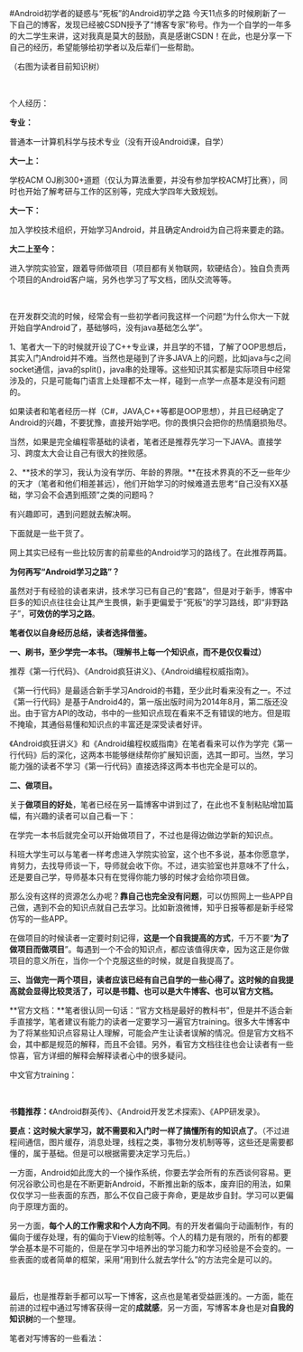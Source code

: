 #Android初学者的疑惑与“死板”的Android初学之路
今天11点多的时候刷新了一下自己的博客，发现已经被CSDN授予了“博客专家”称号。作为一个自学的一年多的大二学生来讲，这对我真是莫大的鼓励，真是感谢CSDN！在此，也是分享一下自己的经历，希望能够给初学者以及后辈们一些帮助。

（右图为读者目前知识树）

 <img src="https://raw.githubusercontent.com/Double2hao/xujiajia_blog/main/img/16209911801800.png " alt="">  <img src="https://raw.githubusercontent.com/Double2hao/xujiajia_blog/main/img/16209911803741.png " alt="">



个人经历：

**专业：**

普通本一计算机科学与技术专业（没有开设Android课，自学）

**大一上：**

学校ACM OJ刷300+道题（仅认为算法重要，并没有参加学校ACM打比赛），同时也开始了解考研与工作的区别等，完成大学四年大致规划。

**大一下：**

加入学校技术组织，开始学习Android，并且确定Android为自己将来要走的路。

**大二上至今：**

进入学院实验室，跟着导师做项目（项目都有关物联网，软硬结合）。独自负责两个项目的Android客户端，另外也学习了写文档，团队交流等等。

 

在开发群交流的时候，经常会有一些初学者问我这样一个问题“为什么你大一下就开始自学Android了，基础够吗，没有java基础怎么学”。

1、笔者大一下的时候就开设了C++专业课，并且学的不错，了解了OOP思想后，其实入门Android并不难。当然也是碰到了许多JAVA上的问题，比如java与c之间socket通信，java的split()，java串的处理等。这些知识其实都是实际项目中经常涉及的，只是可能每门语言上处理都不太一样，碰到一点学一点基本是没有问题的。

如果读者和笔者经历一样（C#，JAVA,C++等都是OOP思想），并且已经确定了Android的兴趣，不要犹豫，直接开始学吧。你的畏惧只会把你的热情磨损殆尽。

当然，如果是完全编程零基础的读者，笔者还是推荐先学习一下JAVA。直接学习、跨度太大会让自己有很大的挫败感。

2、**技术的学习，我认为没有学历、年龄的界限。**在技术界真的不乏一些年少的天才（笔者和他们相差甚远），他们开始学习的时候难道去思考“自己没有XX基础，学习会不会遇到瓶颈”之类的问题吗？

有兴趣即可，遇到问题就去解决啊。



下面就是一些干货了。

网上其实已经有一些比较厉害的前辈些的Android学习的路线了。在此推荐两篇。







**为何再写“Android学习之路”？**

虽然对于有经验的读者来讲，技术学习已有自己的“套路”，但是对于新手，博客中巨多的知识点往往会让其产生畏惧，新手更偏爱于“死板”的学习路线，即“非野路子”，**可效仿的学习之路**。



**笔者仅以自身经历总结，读者选择借鉴。**

**一、刷书，至少学完一本书。（理解书上每一个知识点，而不是仅仅看过）**

推荐《第一行代码》、《Android疯狂讲义》、《Android编程权威指南》。

《第一行代码》是最适合新手学习Android的书籍，至少此时看来没有之一。不过《第一行代码》是基于Android4的，第一版出版时间为2014年8月，第二版还没出。由于官方API的改动，书中的一些知识点现在看来不乏有错误的地方。但是瑕不掩瑜，其通俗易懂和知识点的丰富还是深受读者好评。

《Android疯狂讲义》和《Android编程权威指南》在笔者看来可以作为学完《第一行代码》后的深化，这两本书能够继续帮你扩展知识面，选其一即可。当然，学习能力强的读者不学习《第一行代码》直接选择这两本书也完全是可以的。

**二、做项目。**

关于**做项目的好处**，笔者已经在另一篇博客中讲到过了，在此也不复制粘贴增加篇幅，有兴趣的读者可以自己看一下：



在学完一本书后就完全可以开始做项目了，不过也是得边做边学新的知识点。

 

科班大学生可以与笔者一样考虑进入学院实验室，这个也不多说，基本你愿意学，肯努力，去找导师谈一下，导师就会收下你。不过，进实验室也并意味不了什么，还是要自己学，导师基本只有在觉得你能力够的时候才会给你项目做。

那么没有这样的资源怎么办呢？**靠自己也完全没有问题**，可以仿照网上一些APP自己做，遇到不会的知识点就自己去学习。比如新浪微博，知乎日报等都是新手经常仿写的一些APP。

在做项目的时候读者一定要时刻记得，**这是一个自我提高的方式**，千万不要“**为了做项目而做项目**”。每遇到一个不会的知识点，都应该值得庆幸，因为这正是你做项目的意义所在，当你一个个克服这些的时候，就是自我提高了。

**三、当做完一两个项目，读者应该已经有自己自学的一些心得了。这时候的自我提高就会显得比较灵活了，可以是书籍、也可以是大牛博客、也可以官方文档。**

**官方文档：**笔者很认同一句话：“官方文档是最好的教科书”，但是并不适合新手直接学，笔者建议有能力的读者一定要学习一遍官方training。很多大牛博客中为了将某些知识点容易让人理解，可能会产生让读者误解的情况。但是官方文档不会，其中都是规范的解释，而且不会错。另外，看官方文档往往也会让读者有一些惊喜，官方详细的解释会解释读者心中的很多疑问。

中文官方training：

 

**书籍推荐：**《Android群英传》、《Android开发艺术探索》、《APP研发录》。

**要点：**这时候大家学习**，就不需要和入门时一样了搞懂所有的知识点了**。（不过进程间通信，图片缓存，消息处理，线程之类，事物分发机制等等，这些还是需要都懂的，属于基础。但是可以根据需要决定学习先后。）

一方面，Android如此庞大的一个操作系统，你要去学会所有的东西谈何容易。更何况谷歌公司也是在不断更新Android，不断推出新的版本，废弃旧的用法，如果仅仅学习一些表面的东西，那么不仅自己疲于奔命，更是故步自封。学习可以更偏向于原理方面的。

另一方面，**每个人的工作需求和个人方向不同**。有的开发者偏向于动画制作，有的偏向于缓存处理，有的偏向于View的绘制等。个人的精力是有限的，所有的都要学会基本是不可能的，但是在学习中培养出的学习能力和学习经验是不会变的。一些表面的或者简单的框架，采用“用到什么就去学什么”的方法完全是可以的。

 

最后，也是推荐新手都可以写一下博客，这点也是笔者受益匪浅的。一方面，能在前进的过程中通过写博客获得一定的**成就感**，另一方面，写博客本身也是对**自我的知识树**的一个整理。

笔者对写博客的一些看法：

 